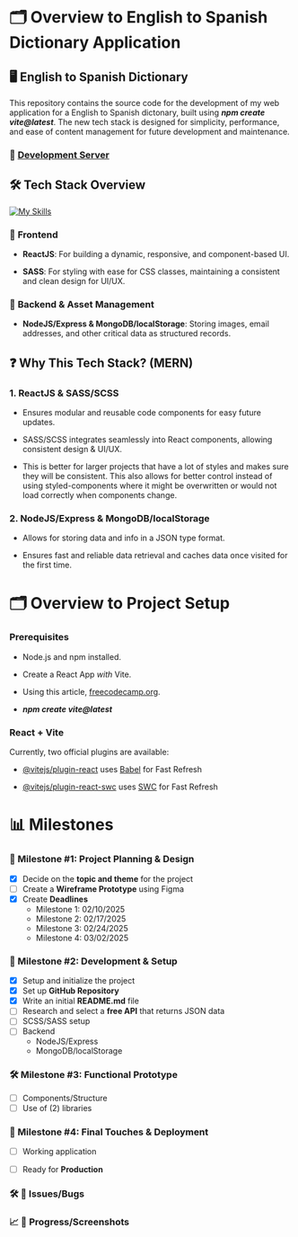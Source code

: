 # 🗂 Overview to English to Spanish Dictionary Application

  

## 🖥️ **English to Spanish Dictionary**

  

This repository contains the source code for the development of my web application for a English to Spanish dictonary, built using _**npm create vite@latest**_. The new tech stack is designed for simplicity, performance, and ease of content management for future development and maintenance.

  
### 🚧 [Development Server](https://en-es-dictionary.netlify.app/)

## 🛠️ **Tech Stack Overview** 
[![My Skills](https://skillicons.dev/icons?i=js,html,css)](https://skillicons.dev)

  

### 📘 **Frontend**

-  **ReactJS**: For building a dynamic, responsive, and component-based UI.

-  **SASS**: For styling with ease for CSS classes, maintaining a consistent and clean design for UI/UX.

  

### 📖 **Backend & Asset Management**

-  **NodeJS/Express & MongoDB/localStorage**: Storing images, email addresses, and other critical data as structured records.
  

## ❓ **Why This Tech Stack? (MERN)**


### **1. ReactJS & SASS/SCSS**

- Ensures modular and reusable code components for easy future updates.

- SASS/SCSS integrates seamlessly into React components, allowing consistent design & UI/UX.

- This is better for larger projects that have a lot of styles and makes sure they will be consistent. This also allows for better control instead of using styled-components where it might be overwritten or would not load correctly when components change.


### **2. NodeJS/Express & MongoDB/localStorage**

- Allows for storing data and info in a JSON type format.

- Ensures fast and reliable data retrieval and caches data once visited for the first time.

 

# 🗂 Overview to Project Setup

  

### **Prerequisites**

- Node.js and npm installed.

- Create a React App _with_ Vite.

- Using this article, [freecodecamp.org](https://www.freecodecamp.org/news/how-to-create-a-react-app-in-2024/#:~:text=Create%20React%20App%20has%20been,new%20React%20project%20in%202024.).

- _**npm create vite@latest**_

### React + Vite
  
Currently, two official plugins are available:

- [@vitejs/plugin-react](https://github.com/vitejs/vite-plugin-react/blob/main/packages/plugin-react/README.md) uses [Babel](https://babeljs.io/) for Fast Refresh

- [@vitejs/plugin-react-swc](https://github.com/vitejs/vite-plugin-react-swc) uses [SWC](https://swc.rs/) for Fast Refresh

# 📊 Milestones

### 📌 Milestone #1: **Project Planning & Design** 
- [x] Decide on the **topic and theme** for the project
- [ ] Create a **Wireframe Prototype** using Figma
- [x] Create **Deadlines**
    - Milestone 1: 02/10/2025
    - Milestone 2: 02/17/2025
    - Milestone 3: 02/24/2025
    - Milestone 4: 03/02/2025

### 🚀 Milestone #2: **Development & Setup** 
- [x] Setup and initialize the project
- [x] Set up **GitHub Repository**
- [x] Write an initial **README.md** file
- [ ] Research and select a **free API** that returns JSON data
- [ ] SCSS/SASS setup
- [ ] Backend
    - NodeJS/Express
    - MongoDB/localStorage

### 🛠️ Milestone #3: **Functional Prototype** 
- [ ] Components/Structure
- [ ] Use of (2) libraries

### 🎨 Milestone #4: **Final Touches & Deployment** 
- [ ] Working application
- [ ] Ready for **Production**


### 🛠️ 🐛 **Issues/Bugs**

### 📈 📸 **Progress/Screenshots**


